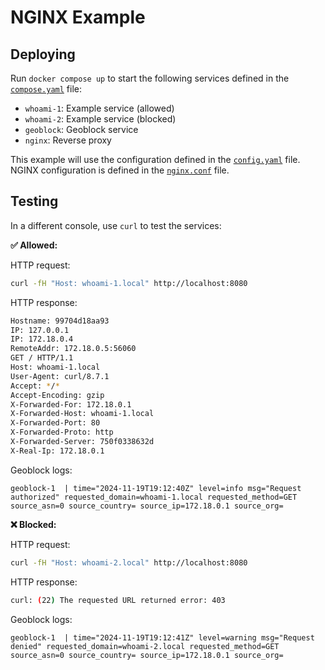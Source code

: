 # NGINX Example

## Deploying

Run `docker compose up` to start the following services defined in the
[`compose.yaml`](./compose.yaml) file:

- `whoami-1`: Example service (allowed)
- `whoami-2`: Example service (blocked)
- `geoblock`: Geoblock service
- `nginx`: Reverse proxy

This example will use the configuration defined in the
[`config.yaml`](./config.yaml) file. NGINX configuration is defined in the
[`nginx.conf`](./nginx.conf) file.

## Testing

In a different console, use `curl` to test the services:

**✅ Allowed:**

HTTP request:

```bash
curl -fH "Host: whoami-1.local" http://localhost:8080
```

HTTP response:

```bash
Hostname: 99704d18aa93
IP: 127.0.0.1
IP: 172.18.0.4
RemoteAddr: 172.18.0.5:56060
GET / HTTP/1.1
Host: whoami-1.local
User-Agent: curl/8.7.1
Accept: */*
Accept-Encoding: gzip
X-Forwarded-For: 172.18.0.1
X-Forwarded-Host: whoami-1.local
X-Forwarded-Port: 80
X-Forwarded-Proto: http
X-Forwarded-Server: 750f0338632d
X-Real-Ip: 172.18.0.1
```

Geoblock logs:

```log
geoblock-1  | time="2024-11-19T19:12:40Z" level=info msg="Request authorized" requested_domain=whoami-1.local requested_method=GET source_asn=0 source_country= source_ip=172.18.0.1 source_org=
```

**❌ Blocked:**

HTTP request:

```bash
curl -fH "Host: whoami-2.local" http://localhost:8080
```

HTTP response:

```bash
curl: (22) The requested URL returned error: 403
```

Geoblock logs:

```log
geoblock-1  | time="2024-11-19T19:12:41Z" level=warning msg="Request denied" requested_domain=whoami-2.local requested_method=GET source_asn=0 source_country= source_ip=172.18.0.1 source_org=
```
